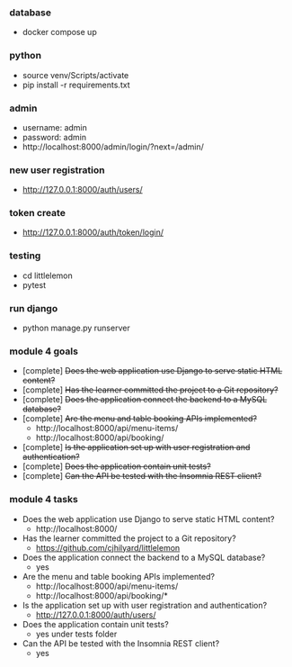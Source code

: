 
### database
* docker compose up

### python
* source venv/Scripts/activate
* pip install -r requirements.txt

### admin
* username: admin
* password: admin
* http://localhost:8000/admin/login/?next=/admin/

### new user registration
* http://127.0.0.1:8000/auth/users/

### token create
* http://127.0.0.1:8000/auth/token/login/

### testing
* cd littlelemon
* pytest

### run django
* python manage.py runserver

### module 4 goals
* [complete] ~~Does the web application use Django to serve static HTML content?~~
* [complete] ~~Has the learner committed the project to a Git repository?~~
* [complete] ~~Does the application connect the backend to a MySQL database?~~
* [complete] ~~Are the menu and table booking APIs implemented?~~
  * http://localhost:8000/api/menu-items/
  * http://localhost:8000/api/booking/
* [complete] ~~Is the application set up with user registration and authentication?~~
* [complete] ~~Does the application contain unit tests?~~
* [complete] ~~Can the API be tested with the Insomnia REST client?~~

### module 4 tasks
* Does the web application use Django to serve static HTML content?
  * http://localhost:8000/
* Has the learner committed the project to a Git repository?
  * https://github.com/cjhilyard/littlelemon
* Does the application connect the backend to a MySQL database?
  * yes
* Are the menu and table booking APIs implemented?
  * http://localhost:8000/api/menu-items/
  * http://localhost:8000/api/booking/* 
* Is the application set up with user registration and authentication?
  * http://127.0.0.1:8000/auth/users/
* Does the application contain unit tests?
  * yes under tests folder
* Can the API be tested with the Insomnia REST client?
  * yes